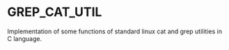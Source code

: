 # GREP_CAT_UTIL
Implementation of some functions of standard linux cat and grep utilities in C language.
